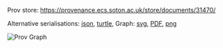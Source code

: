 
Prov store: https://provenance.ecs.soton.ac.uk/store/documents/31470/
	
Alternative serialisations: [json](https://provenance.ecs.soton.ac.uk/store/documents/31470.json), [turtle](https://provenance.ecs.soton.ac.uk/store/documents/31470.ttl), 
Graph: [svg](https://provenance.ecs.soton.ac.uk/store/documents/31470.svg), [PDF](https://provenance.ecs.soton.ac.uk/store/documents/31470.pdf), [png](https://provenance.ecs.soton.ac.uk/store/documents/31470.png)

![Prov Graph](https://provenance.ecs.soton.ac.uk/store/documents/31470.png)

		